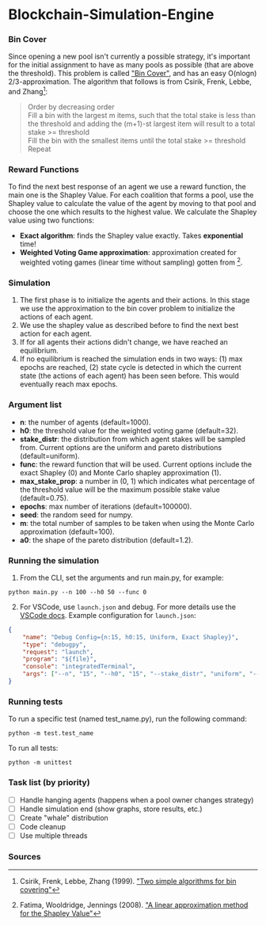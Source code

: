 # Blockchain-Simulation-Engine

### Bin Cover
Since opening a new pool isn't currently a possible strategy, it's important for the initial assignment to have as many pools as possible (that are above the threshold). This problem is called ["Bin Cover"](https://en.wikipedia.org/wiki/Bin_covering_problem), and has an easy O(nlogn) 2/3-approximation. The algorithm that follows is from Csirik, Frenk, Lebbe, and Zhang[^1]:
> Order by decreasing order<br/>
> Fill a bin with the largest m items, such that the total stake is less than the threshold and adding the (m+1)-st largest item will result to a total stake >= threshold<br/>
> Fill the bin with the smallest items until the total stake >= threshold<br/>
> Repeat

### Reward Functions
To find the next best response of an agent we use a reward function, the main one is the Shapley Value. For each coalition that forms a pool, use the Shapley value to calculate the value of the agent by moving to that pool and choose the one which results to the highest value. We calculate the Shapley value using two functions:
- **Exact algorithm**: finds the Shapley value exactly. Takes **exponential** time!
- **Weighted Voting Game approximation**: approximation created for weighted voting games (linear time without sampling) gotten from [^2].

### Simulation
1. The first phase is to initialize the agents and their actions. In this stage we use the approximation to the bin cover problem to initialize the actions of each agent.
2. We use the shapley value as described before to find the next best action for each agent.
3. If for all agents their actions didn't change, we have reached an equilibrium.
4. If no equilibrium is reached the simulation ends in two ways: (1) max epochs are reached, (2) state cycle is detected in which the current state (the actions of each agent) has been seen before. This would eventually reach max epochs.

### Argument list
- **n**: the number of agents (default=1000).
- **h0**: the threshold value for the weighted voting game (default=32).
- **stake_distr**: the distribution from which agent stakes will be sampled from. Current options are the uniform and pareto distributions (default=uniform).
- **func**: the reward function that will be used. Current options include the exact Shapley (0) and Monte Carlo shapley approximation (1).
- **max_stake_prop**: a number in (0, 1) which indicates what percentage of the threshold value will be the maximum possible stake value (default=0.75).
- **epochs**: max number of iterations (default=100000).
- **seed**: the random seed for numpy.
- **m**: the total number of samples to be taken when using the Monte Carlo approximation (default=100).
- **a0**: the shape of the pareto distribution (default=1.2).

### Running the simulation
1. From the CLI, set the arguments and run main.py, for example:
```
python main.py --n 100 --h0 50 --func 0
```
2. For VSCode, use `launch.json` and debug. For more details use the [VSCode docs](https://code.visualstudio.com/docs/python/debugging#_initialize-configurations). Example configuration for `launch.json`:
```json
{
    "name": "Debug Config={n:15, h0:15, Uniform, Exact Shapley}",
    "type": "debugpy",
    "request": "launch",
    "program": "${file}",
    "console": "integratedTerminal",
    "args": ["--n", "15", "--h0", "15", "--stake_distr", "uniform", "--func", "0"]
}
```

### Running tests
To run a specific test (named test_name.py), run the following command:
```
python -m test.test_name
```

To run all tests:
```
python -m unittest
```

### Task list (by priority)
- [ ] Handle hanging agents (happens when a pool owner changes strategy)
- [ ] Handle simulation end (show graphs, store results, etc.)
- [ ] Create "whale" distribution
- [ ] Code cleanup
- [ ] Use multiple threads

### Sources
[^1]: Csirik, Frenk, Lebbe, Zhang (1999). ["Two simple algorithms for bin covering"](https://cyber.bibl.u-szeged.hu/index.php/actcybern/article/view/3507)
[^2]: Fatima, Wooldridge, Jennings (2008). ["A linear approximation method for the Shapley Value"](https://doi.org/10.1016/j.artint.2008.05.003)
